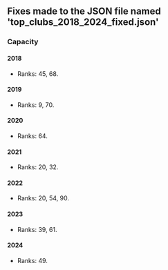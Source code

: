 ## Fixes made to the JSON file named 'top_clubs_2018_2024_fixed.json'

### Capacity
#### 2018
- Ranks: 45, 68.

#### 2019
- Ranks: 9, 70.

#### 2020
- Ranks: 64.

#### 2021
- Ranks: 20, 32.

#### 2022
- Ranks: 20, 54, 90.

#### 2023
- Ranks: 39, 61.

#### 2024
- Ranks: 49.
